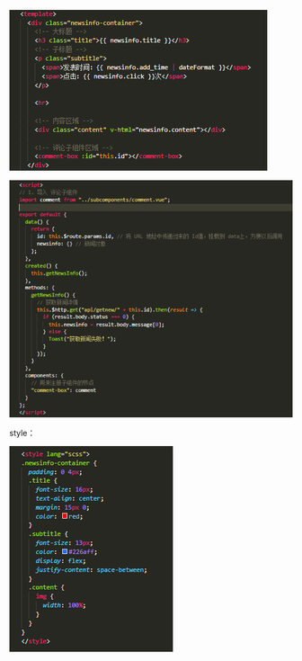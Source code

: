 ![1553307012035](1553307012035.png)





![1553307052744](1553307052744.png)





style：

![1553306968998](1553306968998.png)